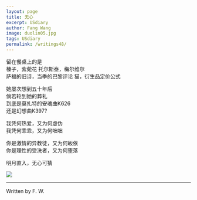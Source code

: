 ```yaml
---
layout: page
title: 无心 
excerpt: USdiary
author: Fang Wang
image: duolin05.jpg
tags: USdiary
permalink: /writings48/
---
```




留在餐桌上的是    
榛子，紫菀花
托尔斯泰，梅尔维尔     
萨福的旧诗，当季的巴黎评论
猫，衍生品定价公式    

她屡次想到五十年后    
倘若轮到她的葬礼   
到底是莫扎特的安魂曲K626    
还是幻想曲K397?

我凭何热爱，又为何虚伪    
我凭何乖乖，又为何咄咄

你是激情的异教徒，又为何皈依   
你是理性的受洗者，又为何堕落

明月直入，无心可猜



![]({{site.baseurl}}/img/Cooking/105.jpg)

****

Written by F. W.
